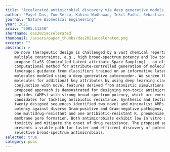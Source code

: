 ```yaml
---
title: "Accelerated antimicrobial discovery via deep generative models and molecular dynamics simulations"
author: "Payel Das, Tom Sercu, Kahini Wadhawan, Inkit Padhi, Sebastian Gehrmann, Flaviu Cipcigan, Vijil Chenthamarakshan, Hendrik Strobelt, Cicero dos Santos, Pin-Yu Chen, Yi Yan Yang, Jeremy Tan, James Hedrick, Jason Crain, Aleksandra Mojsilovic"
journal: "Nature Biomedical Engineering"
year: 2021
arxiv: "2005.11248"
shortname: das2021accelerated
thumbnail: /assets/paper_thumbs/das2021accelerated.png
excerpt: ""
abstract: >
    De novo therapeutic design is challenged by a vast chemical repertoire and
    multiple constraints, e.g., high broad-spectrum potency and low toxicity. We
    propose CLaSS (Controlled Latent attribute Space Sampling) - an efficient
    computational method for attribute-controlled generation of molecules, which
    leverages guidance from classifiers trained on an informative latent space of
    molecules modeled using a deep generative autoencoder. We screen the generated
    molecules for additional key attributes by using deep learning classifiers in
    conjunction with novel features derived from atomistic simulations. The
    proposed approach is demonstrated for designing non-toxic antimicrobial
    peptides (AMPs) with strong broad-spectrum potency, which are emerging drug
    candidates for tackling antibiotic resistance. Synthesis and testing of only
    twenty designed sequences identified two novel and minimalist AMPs with high
    potency against diverse Gram-positive and Gram-negative pathogens, including
    one multidrug-resistant and one antibiotic-resistant K. pneumoniae, via
    membrane pore formation. Both antimicrobials exhibit low in vitro and in vivo
    toxicity and mitigate the onset of drug resistance. The proposed approach thus
    presents a viable path for faster and efficient discovery of potent and
    selective broad-spectrum antimicrobials.
selected: true
category: pubs
---
```

